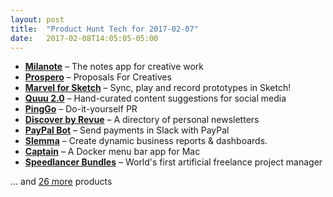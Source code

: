 ```yaml
---
layout: post
title:  "Product Hunt Tech for 2017-02-07"
date:   2017-02-08T14:05:05-05:00
---
```


* **[Milanote](https://www.producthunt.com/posts/milanote-2?utm_campaign=producthunt-api&utm_medium=api&utm_source=Application%3A+Daily+Digest+RSS+%28ID%3A+3202%29)** – The notes app for creative work
* **[Prospero](https://www.producthunt.com/posts/prospero?utm_campaign=producthunt-api&utm_medium=api&utm_source=Application%3A+Daily+Digest+RSS+%28ID%3A+3202%29)** – Proposals For Creatives
* **[Marvel for Sketch](https://www.producthunt.com/posts/marvel-for-sketch?utm_campaign=producthunt-api&utm_medium=api&utm_source=Application%3A+Daily+Digest+RSS+%28ID%3A+3202%29)** – Sync, play and record prototypes in Sketch!
* **[Quuu 2.0](https://www.producthunt.com/posts/quuu-2-0?utm_campaign=producthunt-api&utm_medium=api&utm_source=Application%3A+Daily+Digest+RSS+%28ID%3A+3202%29)** – Hand-curated content suggestions for social media
* **[PingGo](https://www.producthunt.com/posts/pinggo?utm_campaign=producthunt-api&utm_medium=api&utm_source=Application%3A+Daily+Digest+RSS+%28ID%3A+3202%29)** – Do-it-yourself PR
* **[Discover by Revue](https://www.producthunt.com/posts/discover-by-revue?utm_campaign=producthunt-api&utm_medium=api&utm_source=Application%3A+Daily+Digest+RSS+%28ID%3A+3202%29)** – A directory of personal newsletters
* **[PayPal Bot](https://www.producthunt.com/posts/paypal-bot?utm_campaign=producthunt-api&utm_medium=api&utm_source=Application%3A+Daily+Digest+RSS+%28ID%3A+3202%29)** – Send payments in Slack with PayPal
* **[Slemma](https://www.producthunt.com/posts/slemma?utm_campaign=producthunt-api&utm_medium=api&utm_source=Application%3A+Daily+Digest+RSS+%28ID%3A+3202%29)** – Create dynamic business reports & dashboards.
* **[Captain](https://www.producthunt.com/posts/captain-2?utm_campaign=producthunt-api&utm_medium=api&utm_source=Application%3A+Daily+Digest+RSS+%28ID%3A+3202%29)** – A Docker menu bar app for Mac
* **[Speedlancer Bundles](https://www.producthunt.com/posts/speedlancer-bundles?utm_campaign=producthunt-api&utm_medium=api&utm_source=Application%3A+Daily+Digest+RSS+%28ID%3A+3202%29)** – World's first artificial freelance project manager

… and [26 more](https://www.producthunt.com/tech) products